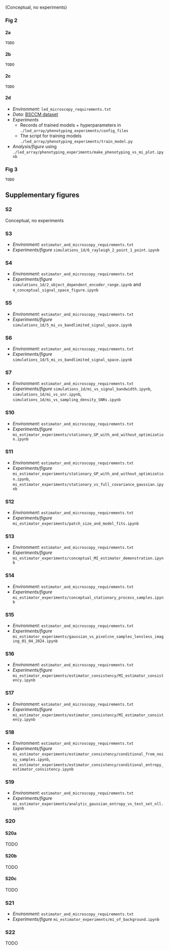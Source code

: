 

(Conceptual, no experiments)


### Fig 2
#### 2a
    TODO

#### 2b
    TODO

#### 2c
    TODO

#### 2d
- *Environment*: `led_microscopy_requirements.txt`
- *Data*: [BSCCM dataset](https://waller-lab.github.io/BSCCM/)
- *Experiments*
    - Records of trained models + hyperparameters in `./led_array/phenotyping_experiments/config_files`
    - The script for training models `./led_array/phenotyping_experiments/train_model.py`
- *Analysis/figure* using `./led_array/phenotyping_experiments/make_phenotyping_vs_mi_plot.ipynb`
    


### Fig 3
    TODO



## Supplementary figures

### S2
Conceptual, no experiments

### S3
- *Environment*: `estimator_and_microscopy_requirements.txt`
- *Experiments/figure* `simulations_1d/6_rayleigh_2_point_1_point.ipynb`

### S4
- *Environment*: `estimator_and_microscopy_requirements.txt`
- *Experiments/figure* `simulations_1d/2_object_dependent_encoder_range.ipynb` and `4_conceptual_signal_space_figure.ipynb`

### S5
- *Environment*: `estimator_and_microscopy_requirements.txt`
- *Experiments/figure* `simulations_1d/5_mi_vs_bandlimited_signal_space.ipynb`

### S6
- *Environment*: `estimator_and_microscopy_requirements.txt`
- *Experiments/figure* `simulations_1d/5_mi_vs_bandlimited_signal_space.ipynb`

### S7
- *Environment*: `estimator_and_microscopy_requirements.txt`
- *Experiments/figure* `simulations_1d/mi_vs_signal_bandwidth.ipynb`, `simulations_1d/mi_vs_snr.ipynb`, `simulations_1d/mi_vs_sampling_density_SNRs.ipynb`


### S10
- *Environment*: `estimator_and_microscopy_requirements.txt`
- *Experiments/figure* `mi_estimator_experiments/stationary_GP_with_and_without_optimization.ipynb`

### S11
- *Environment*: `estimator_and_microscopy_requirements.txt`
- *Experiments/figure* `mi_estimator_experiments/stationary_GP_with_and_without_optimization.ipynb`, `mi_estimator_experiments/stationary_vs_full_covariance_gaussian.ipynb`

### S12
- *Environment*: `estimator_and_microscopy_requirements.txt`
- *Experiments/figure* `mi_estimator_experiments/patch_size_and_model_fits.ipynb`

### S13
- *Environment*: `estimator_and_microscopy_requirements.txt`
- *Experiments/figure* `mi_estimator_experiments/conceptual_MI_estimator_demonstration.ipynb`

### S14
- *Environment*: `estimator_and_microscopy_requirements.txt`
- *Experiments/figure* `mi_estimator_experiments/conceptual_stationary_process_samples.ipynb`

### S15
- *Environment*: `estimator_and_microscopy_requirements.txt`
- *Experiments/figure* `mi_estimator_experiments/gaussian_vs_pixelcnn_samples_lensless_imaging_01_04_2024.ipynb`

### S16
- *Environment*: `estimator_and_microscopy_requirements.txt`
- *Experiments/figure* `mi_estimator_experiments/estimator_consistency/MI_estimator_consistency.ipynb`

### S17
- *Environment*: `estimator_and_microscopy_requirements.txt`
- *Experiments/figure* `mi_estimator_experiments/estimator_consistency/MI_estimator_consistency.ipynb`

### S18
- *Environment*: `estimator_and_microscopy_requirements.txt`
- *Experiments/figure* `mi_estimator_experiments/estimator_consistency/conditional_from_noisy_samples.ipynb`, `mi_estimator_experiments/estimator_consistency/conditional_entropy_estimator_consistency.ipynb`

### S19
- *Environment*: `estimator_and_microscopy_requirements.txt`
- *Experiments/figure* `mi_estimator_experiments/analytic_gaussian_entropy_vs_test_set_nll.ipynb`



### S20

#### S20a 
TODO

#### S20b
TODO

#### S20c 
TODO


### S21
- *Environment*: `estimator_and_microscopy_requirements.txt`
- *Experiments/figure* `mi_estimator_experiments/mi_of_background.ipynb`

### S22
TODO
